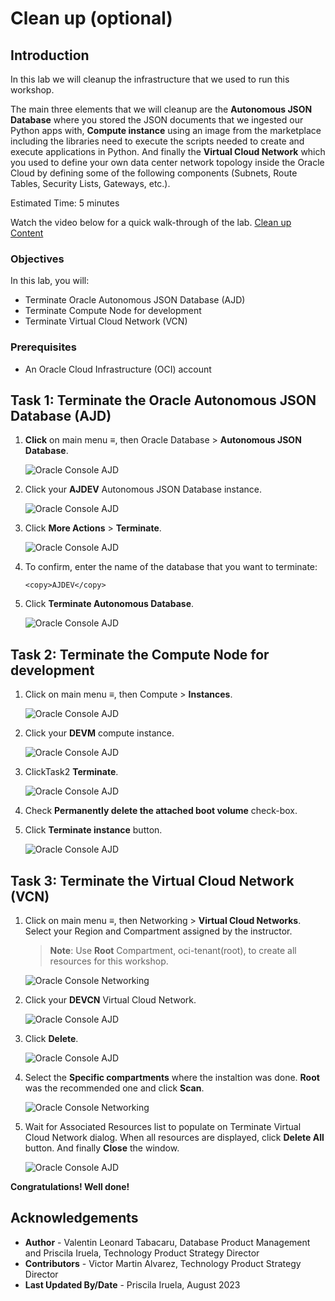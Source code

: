 # Clean up (optional)

## Introduction

In this lab we will cleanup the infrastructure that we used to run this workshop.

The main three elements that we will cleanup are the **Autonomous JSON Database** where you stored the JSON documents that we ingested our Python apps with, **Compute instance** using an image from the marketplace including the libraries need to execute the scripts needed to create and execute applications in Python. And finally the **Virtual Cloud Network** which you used to define your own data center network topology inside the Oracle Cloud by defining some of the following components (Subnets, Route Tables, Security Lists, Gateways, etc.).

Estimated Time: 5 minutes

Watch the video below for a quick walk-through of the lab.
[Clean up Content](videohub:1_pgtct6n7)

### Objectives

In this lab, you will:

* Terminate Oracle Autonomous JSON Database (AJD)
* Terminate Compute Node for development
* Terminate Virtual Cloud Network (VCN)

### Prerequisites

* An Oracle Cloud Infrastructure (OCI) account


## Task 1: Terminate the Oracle Autonomous JSON Database (AJD)

1. **Click** on main menu ≡, then Oracle Database > **Autonomous JSON Database**.

    ![Oracle Console AJD](./images/oracle-console-ajson.png)

2. Click your **AJDEV** Autonomous JSON Database instance.

    ![Oracle Console AJD](./images/ajd-list.png)

3. Click **More Actions** > **Terminate**.

    ![Oracle Console AJD](./images/ajd-terminate.png)

4. To confirm, enter the name of the database that you want to terminate:

    ```
    <copy>AJDEV</copy>
    ```

5. Click **Terminate Autonomous Database**.

    ![Oracle Console AJD](./images/terminate-ajd.png)


## Task 2: Terminate the Compute Node for development

1. Click on main menu ≡, then Compute > **Instances**.

    ![Oracle Console AJD](./images/menu-compute-instances.png)

2. Click your **DEVM** compute instance.

    ![Oracle Console AJD](./images/compute-list.png)

3. ClickTask2 **Terminate**.

    ![Oracle Console AJD](./images/compute-terminate.png)

4. Check **Permanently delete the attached boot volume** check-box.

5. Click **Terminate instance** button.

    ![Oracle Console AJD](./images/terminate-instance.png)


## Task 3: Terminate the Virtual Cloud Network (VCN)

1. Click on main menu ≡, then Networking > **Virtual Cloud Networks**. Select your Region and Compartment assigned by the instructor.

    >**Note**: Use **Root** Compartment, oci-tenant(root), to create all resources for this workshop.

    ![Oracle Console Networking](./images/oracle-console-networking.png)

2. Click your **DEVCN** Virtual Cloud Network.

    ![Oracle Console AJD](./images/vcn-list.png)

3. Click **Delete**.

    ![Oracle Console AJD](./images/vcn-terminate.png)

4. Select the **Specific compartments** where the instaltion was done. **Root** was the recommended one and click **Scan**.

    ![Oracle Console Networking ](./images/scan-vcn.png)

5. Wait for Associated Resources list to populate on Terminate Virtual Cloud Network dialog. When all resources are displayed, click **Delete All** button. And finally **Close** the window.

    ![Oracle Console AJD](./images/terminate-vcn.png)

**Congratulations! Well done!**

## Acknowledgements
* **Author** - Valentin Leonard Tabacaru, Database Product Management and Priscila Iruela, Technology Product Strategy Director
* **Contributors** - Victor Martin Alvarez, Technology Product Strategy Director
* **Last Updated By/Date** - Priscila Iruela, August 2023